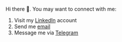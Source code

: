 Hi there 👋.
You may want to connect with me:
1. Visit my [LinkedIn](https://www.linkedin.com/in/pavlokozub) account
2. Send me [email](mailto:pavlo.kozub+github.com@gmail.com)
3. Message me via [Telegram](https://t.me/persononomo)

<!--
**persononomo/persononomo** is a ✨ _special_ ✨ repository because its `README.md` (this file) appears on your GitHub profile.

Here are some ideas to get you started:

- 🔭 I’m currently working on ...
- 🌱 I’m currently learning ...
- 👯 I’m looking to collaborate on ...
- 🤔 I’m looking for help with ...
- 💬 Ask me about ...
- 📫 How to reach me: ...
- 😄 Pronouns: ...
- ⚡ Fun fact: ...
-->
